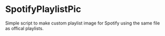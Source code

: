 # SpotifyPlaylistPic
Simple script to make custom playlist image for Spotify using the same file as offical playlists.
